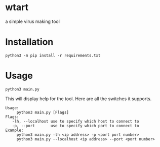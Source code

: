 # wtart

a simple virus making tool

# Installation

```
python3 -m pip install -r requirements.txt
```

# Usage

```
python3 main.py
```

This will display help for the tool. Here are all the switches it supports.

```
Usage:
     python3 main.py [Flags]
Flags:
   -lh, --localhost use to specify which host to connect to
   -p, --port       use to specify which port to connect to
Example:
     python3 main.py -lh <ip address> -p <port port number>
     python3 main.py --localhost <ip address> --port <port number>
```
